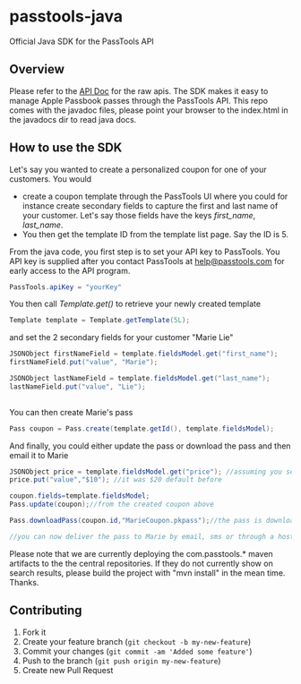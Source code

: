 passtools-java
==============

Official Java SDK for the PassTools API


## Overview 

Please refer to the [API Doc](https://github.com/tello/passtools-api) for the raw apis.
The SDK makes it easy to manage Apple Passbook passes through the PassTools API. This repo comes with the javadoc files, please point your browser to the index.html in the javadocs dir to read java docs.

## How to use the SDK


Let's say you wanted to create a personalized coupon for one of your customers. You would
* create a coupon template through the PassTools UI where you could for instance create secondary fields to capture the first and last name of your customer. Let's say those fields have the keys _first_name_, _last_name_.
* You then get the template ID from the template list page. Say the ID is 5.


From the java code, you first step is to set your API key to PassTools. You API key is supplied after you contact PassTools at help@passtools.com for early access to the API program.


```java
PassTools.apiKey = "yourKey"
```

You then call _Template.get()_ to retrieve your newly created template
```java
Template template = Template.getTemplate(5L);
```

and set the 2 secondary fields for your customer "Marie Lie"

```java
JSONObject firstNameField = template.fieldsModel.get("first_name");
firstNameField.put("value", "Marie");

JSONObject lastNameField = template.fieldsModel.get("last_name");
lastNameField.put("value", "Lie");
         
```



You can then create Marie's pass 
```java
Pass coupon = Pass.create(template.getId(), template.fieldsModel);
```

And finally, you could either update the pass or download the pass and then email it to Marie
```java
JSONObject price = template.fieldsModel.get("price"); //assuming you set up the "price" in the UI template builder
price.put("value","$10"); //it was $20 default before

coupon.fields=template.fieldsModel;
Pass.update(coupon);//from the created coupon above

Pass.downloadPass(coupon.id,"MarieCoupon.pkpass");//the pass is downloaded locally to your file

//you can now deliver the pass to Marie by email, sms or through a hosted URL.

```


Please note that we are currently deploying the com.passtools.* maven artifacts to the the central repositories. If they do not currently show on search results, please build the project with "mvn install" in the mean time. Thanks.

## Contributing

1. Fork it
2. Create your feature branch (`git checkout -b my-new-feature`)
3. Commit your changes (`git commit -am 'Added some feature'`)
4. Push to the branch (`git push origin my-new-feature`)
5. Create new Pull Request





